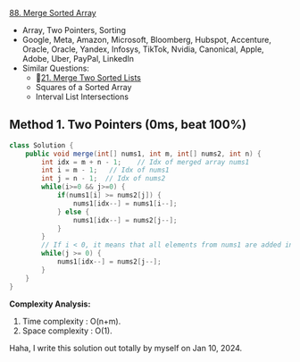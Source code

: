 [88. Merge Sorted Array](https://leetcode.com/problems/merge-sorted-array/)

* Array, Two Pointers, Sorting
* Google, Meta, Amazon, Microsoft, Bloomberg, Hubspot, Accenture, Oracle, Oracle, Yandex, Infosys, TikTok, Nvidia, Canonical, Apple, Adobe, Uber, PayPal, LinkedIn
* Similar Questions:
    * 🌟[21. Merge Two Sorted Lists](https://leetcode.com/problems/merge-two-sorted-lists/)
    * Squares of a Sorted Array
    * Interval List Intersections
    

## Method 1. Two Pointers (0ms, beat 100%)
```java
class Solution {
    public void merge(int[] nums1, int m, int[] nums2, int n) {
        int idx = m + n - 1;    // Idx of merged array nums1
        int i = m - 1;   // Idx of nums1
        int j = n - 1;  // Idx of nums2
        while(i>=0 && j>=0) {
            if(nums1[i] >= nums2[j]) {
                nums1[idx--] = nums1[i--];
            } else {
                nums1[idx--] = nums2[j--];
            }
        }
        // If i < 0, it means that all elements from nums1 are added in sorted order.
        while(j >= 0) {
            nums1[idx--] = nums2[j--];
        }
    }
}
```
**Complexity Analysis:**
1. Time complexity : O(n+m).
2. Space complexity : O(1).


Haha, I write this solution out totally by myself on Jan 10, 2024. 